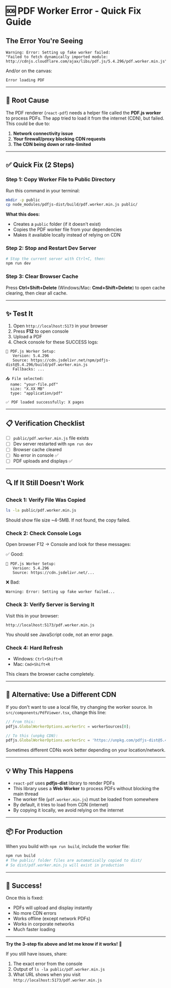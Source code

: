 # 🆘 PDF Worker Error - Quick Fix Guide

## The Error You're Seeing

```
Warning: Error: Setting up fake worker failed: 
"Failed to fetch dynamically imported module: 
http://cdnjs.cloudflare.com/ajax/libs/pdf.js/5.4.296/pdf.worker.min.js"
```

And/or on the canvas:
```
Error loading PDF
```

---

## 🎯 Root Cause

The PDF renderer (`react-pdf`) needs a helper file called the **PDF.js worker** to process PDFs. The app tried to load it from the internet (CDN), but failed. This could be due to:

1. **Network connectivity issue**
2. **Your firewall/proxy blocking CDN requests**
3. **The CDN being down or rate-limited**

---

## ✅ Quick Fix (2 Steps)

### **Step 1: Copy Worker File to Public Directory**

Run this command in your terminal:

```bash
mkdir -p public
cp node_modules/pdfjs-dist/build/pdf.worker.min.js public/
```

**What this does:**
- Creates a `public` folder (if it doesn't exist)
- Copies the PDF worker file from your dependencies
- Makes it available locally instead of relying on CDN

### **Step 2: Stop and Restart Dev Server**

```bash
# Stop the current server with Ctrl+C, then:
npm run dev
```

### **Step 3: Clear Browser Cache**

Press **Ctrl+Shift+Delete** (Windows/Mac: **Cmd+Shift+Delete**) to open cache clearing, then clear all cache.

---

## ✨ Test It

1. Open `http://localhost:5173` in your browser
2. Press **F12** to open console
3. Upload a PDF
4. Check console for these SUCCESS logs:

```
🔧 PDF.js Worker Setup:
   Version: 5.4.296
   Source: https://cdn.jsdelivr.net/npm/pdfjs-dist@5.4.296/build/pdf.worker.min.js
   Fallbacks: ...

📤 File selected:
  name: "your-file.pdf"
  size: "X.XX MB"
  type: "application/pdf"

✅ PDF loaded successfully: X pages
```

---

## 📋 Verification Checklist

- [ ] `public/pdf.worker.min.js` file exists
- [ ] Dev server restarted with `npm run dev`
- [ ] Browser cache cleared
- [ ] No error in console ✅
- [ ] PDF uploads and displays ✅

---

## 🔍 If It Still Doesn't Work

### **Check 1: Verify File Was Copied**
```bash
ls -la public/pdf.worker.min.js
```

Should show file size ~4-5MB. If not found, the copy failed.

### **Check 2: Check Console Logs**
Open browser F12 → Console and look for these messages:

✅ Good:
```
🔧 PDF.js Worker Setup:
   Version: 5.4.296
   Source: https://cdn.jsdelivr.net/...
```

❌ Bad:
```
Warning: Error: Setting up fake worker failed...
```

### **Check 3: Verify Server is Serving It**
Visit this in your browser:
```
http://localhost:5173/pdf.worker.min.js
```

You should see JavaScript code, not an error page.

### **Check 4: Hard Refresh**
- Windows: `Ctrl+Shift+R`
- Mac: `Cmd+Shift+R`

This clears the browser cache completely.

---

## 🚀 Alternative: Use a Different CDN

If you don't want to use a local file, try changing the worker source. In `src/components/PdfViewer.tsx`, change this line:

```typescript
// From this:
pdfjs.GlobalWorkerOptions.workerSrc = workerSources[0];

// To this (unpkg CDN):
pdfjs.GlobalWorkerOptions.workerSrc = 'https://unpkg.com/pdfjs-dist@5.4.296/build/pdf.worker.min.js';
```

Sometimes different CDNs work better depending on your location/network.

---

## 💡 Why This Happens

- `react-pdf` uses **pdfjs-dist** library to render PDFs
- This library uses a **Web Worker** to process PDFs without blocking the main thread
- The worker file (`pdf.worker.min.js`) must be loaded from somewhere
- By default, it tries to load from CDN (internet)
- By copying it locally, we avoid relying on the internet

---

## 📦 For Production

When you build with `npm run build`, include the worker file:

```bash
npm run build
# The public/ folder files are automatically copied to dist/
# So dist/pdf.worker.min.js will exist in production
```

---

## 🎉 Success!

Once this is fixed:
- PDFs will upload and display instantly
- No more CDN errors
- Works offline (except network PDFs)
- Works in corporate networks
- Much faster loading

---

**Try the 3-step fix above and let me know if it works!** 🚀

If you still have issues, share:
1. The exact error from the console
2. Output of `ls -la public/pdf.worker.min.js`
3. What URL shows when you visit `http://localhost:5173/pdf.worker.min.js`
